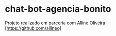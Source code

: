 # chat-bot-agencia-bonito
Projeto realizado em parceria com Alline Oliveira [https://github.com/allineo]
